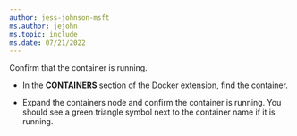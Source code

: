```yaml
---
author: jess-johnson-msft
ms.author: jejohn
ms.topic: include
ms.date: 07/21/2022
---
```


Confirm that the container is running.

* In the **CONTAINERS** section of the Docker extension, find the container.

* Expand the containers node and confirm the container is running. You should see a green triangle symbol next to the container name if it is running.
